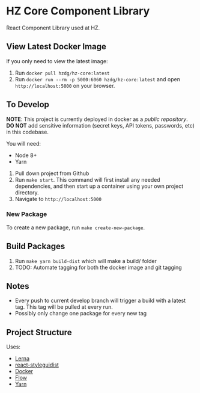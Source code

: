 HZ Core Component Library
=====================

React Component Library used at HZ.


## View Latest Docker Image
If you only need to view the latest image:
1. Run `docker pull hzdg/hz-core:latest`
2. Run `docker run --rm -p 5000:6060 hzdg/hz-core:latest` and open `http://localhost:5000` on your browser.


## To Develop

**NOTE**: This project is currently deployed in docker as a _public repository_. **DO NOT** add sensitive information (secret keys, API tokens, passwords, etc) in this codebase.

You will need:
- Node 8+
- Yarn

1. Pull down project from Github
2. Run `make start`. This command will first install any needed dependencies, and then start up a container using your own project directory.
3. Navigate to `http://localhost:5000`

### New Package
To create a new package, run `make create-new-package`.


## Build Packages
1. Run `make yarn build-dist` which will make a build/ folder
2. TODO: Automate tagging for both the docker image and git tagging



## Notes
- Every push to current develop branch will trigger a build with a latest tag. This tag will be pulled at every run.
- Possibly only change one package for every new tag


## Project Structure
Uses:
- [Lerna](https://github.com/lerna/lerna)
- [react-styleguidist](https://github.com/styleguidist/react-styleguidist)
- [Docker](https://www.docker.com/)
- [Flow](https://flow.org/)
- [Yarn](https://yarnpkg.com/en/)

